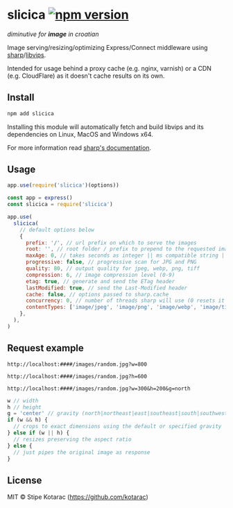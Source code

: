 # slicica [![npm version](https://badge.fury.io/js/slicica.svg)](https://www.npmjs.com/package/slicica)

_diminutive for **image** in croatian_

Image serving/resizing/optimizing Express/Connect middleware using [sharp](https://github.com/lovell/sharp)/[libvips](https://github.com/jcupitt/libvips).

Intended for usage behind a proxy cache (e.g. nginx, varnish) or a CDN (e.g. CloudFlare) as it doesn't cache results on its own.

## Install

```sh
npm add slicica
```

Installing this module will automatically fetch and build libvips and its dependencies on Linux, MacOS and Windows x64.

For more information read [sharp's documentation](https://sharp.pixelplumbing.com/).

## Usage

```js
app.use(require('slicica')(options))
```

```js
const app = express()
const slicica = require('slicica')

app.use(
  slicica(
    // default options below
    {
      prefix: '/', // url prefix on which to serve the images
      root: '', // root folder / prefix to prepend to the requested image (path where the images reside)
      maxAge: 0, // takes seconds as integer || ms compatible string || false to disable
      progressive: false, // progressive scan for JPG and PNG
      quality: 80, // output quality for jpeg, webp, png, tiff
      compression: 6, // image compression level (0-9)
      etag: true, // generate and send the ETag header
      lastModified: true, // send the Last-Modified header
      cache: false, // options passed to sharp.cache
      concurrency: 0, // number of threads sharp will use (0 resets it to default = number of cores)
      contentTypes: ['image/jpeg', 'image/png', 'image/webp', 'image/tiff'], // content types to serve, other requests are ignored
    },
  ),
)
```

## Request example

```
http://localhost:####/images/random.jpg?w=800
```

```
http://localhost:####/images/random.jpg?h=600
```

```
http://localhost:####/images/random.jpg?w=300&h=200&g=north
```

```js
w // width
h // height
g = 'center' // gravity (north|northeast|east|southeast|south|southwest|west|northwest|center|centre)
if (w && h) {
  // crops to exact dimensions using the default or specified gravity
} else if (w || h) {
  // resizes preserving the aspect ratio
} else {
  // just pipes the original image as response
}
```

## License

MIT © Stipe Kotarac (https://github.com/kotarac)
